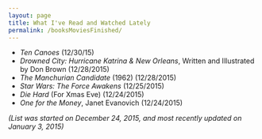 ```yaml
---
layout: page
title: What I've Read and Watched Lately
permalink: /booksMoviesFinished/
---
```


* *Ten Canoes* (12/30/15)
* *Drowned City: Hurricane Katrina & New Orleans*, Written and Illustrated by Don Brown (12/28/2015)
* *The Manchurian Candidate* (1962) (12/28/2015)
* *Star Wars: The Force Awakens* (12/25/2015)
* *Die Hard* (For Xmas Eve) (12/24/2015)
* *One for the Money*, Janet Evanovich (12/24/2015)

*(List was started on December 24, 2015, and most recently updated on January 3, 2015)*